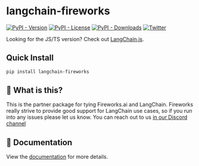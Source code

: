 # langchain-fireworks

[![PyPI - Version](https://img.shields.io/pypi/v/langchain-fireworks?label=%20)](https://pypi.org/project/langchain-fireworks/#history)
[![PyPI - License](https://img.shields.io/pypi/l/langchain-fireworks)](https://opensource.org/licenses/MIT)
[![PyPI - Downloads](https://img.shields.io/pepy/dt/langchain-fireworks)](https://pypistats.org/packages/langchain-fireworks)
[![Twitter](https://img.shields.io/twitter/url/https/twitter.com/langchainai.svg?style=social&label=Follow%20%40LangChainAI)](https://twitter.com/langchainai)

Looking for the JS/TS version? Check out [LangChain.js](https://github.com/langchain-ai/langchainjs).

## Quick Install

```bash
pip install langchain-fireworks
```

## 🤔 What is this?

This is the partner package for tying Fireworks.ai and LangChain. Fireworks really strive to provide good support for LangChain use cases, so if you run into any issues please let us know. You can reach out to us [in our Discord channel](https://discord.com/channels/1137072072808472616/)

## 📖 Documentation

View the [documentation](https://docs.langchain.com/oss/python/integrations/providers/fireworks) for more details.

